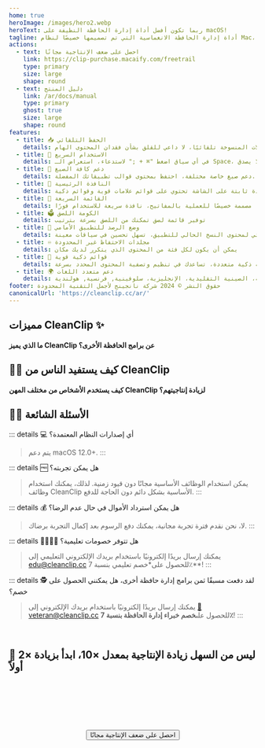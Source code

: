 ```yaml
---
home: true
heroImage: /images/hero2.webp
heroText: ربما تكون أفضل أداة إدارة الحافظة النظيفة على macOS!
tagline: أداة إدارة الحافظة الانغماسية التي تم تصميمها خصيصًا لنظام Mac، بسيطة وقوية
actions:
  - text: احصل على ضعف الإنتاجية مجانًا
    link: https://clip-purchase.macaify.com/freetrail
    type: primary
    size: large
    shape: round
  - text: دليل المنتج
    link: /ar/docs/manual
    type: primary
    ghost: true
    size: large
    shape: round
features:
  - title: 📥 الحفظ التلقائي
    details: حفظ السجلات المنسوخة تلقائيًا، لا داعي للقلق بشأن فقدان المحتوى الهام
  - title: 🚀 الاستخدام السريع
    details: في أي سياق اضغط "⌘ + ;" لاستدعاء، استعراض الـ Space، لصق "🔢"، سلس بشكل لا يصدق
  - title: 🌈 دعم كافة الصيغ
    details: دعم صيغ خاصة مختلفة، احتفظ بمحتوى قوالب تطبيقاتك المفضلة.
  - title: 📌 النافذة الرئيسية
    details: نافذة ثابتة على الشاشة تحتوي على قوائم علامات قوية وقوائم ذكية
  - title: 🧲 القائمة السريعة
    details: مصممة خصيصًا للعملية بالمفاتيح، نافذة سريعة للاستخدام فورًا
  - title: 🗳️ الكومة اللصق
    details: توفير قائمة لصق تمكنك من اللصق بسرعة بترتيب
  - title: 🧲 وضع الرصد للتطبيق الأمامي
    details: عرض تلقائي لمحتوى النسخ الحالي للتطبيق، تسهل تحسين في سياقات معينة.
  - title: ♾️ مجلدات الاحتفاظ غير المحدودة
    details: يمكن أن يكون لكل فئة من المحتوى الذي يتكرر لديك مكان
  - title: 🧠 قوائم ذكية قوية
    details: طرق تصفية ذكية متعددة، تساعدك في تنظيم وتصفية المحتوى المحدد بسرعة
  - title: 🌍 دعم متعدد اللغات
    details: الصينية البسيطة، الصينية التقليدية، الإنجليزية، سلوفينية, فرنسية, هولندية <a href="/ar/discounts">المساعدة في الترجمة</a>
footer: حقوق النشر © 2024 شركة نانجينج لأجمل التقنية المحدودة
canonicalUrl: 'https://cleanclip.cc/ar/'
---
```


<div class="segments">
  <TabFeatures-MainWindow class="tabfeatures"/>
  <TabFeatures-QuickMenu class="tabfeatures"/>
  <TabFeatures-PasteStack class="tabfeatures"/>

  <div class="usp">

  ## مميزات CleanClip ✨
  #### ما الذي يميز CleanClip عن برامج الحافظة الأخرى؟

  <usp-Usp/>

  </div>
  
  <div class="usecase">

  ## 👩‍💻 كيف يستفيد الناس من CleanClip
  #### كيف يستخدم الأشخاص من مختلف المهن CleanClip لزيادة إنتاجيتهم؟

  <usecase-UseCases/>

  </div>


  <div class="faq">
  <div>

  ## 🙋🏻 الأسئلة الشائعة

::: details 💻 أي إصدارات النظام المعتمدة؟
> يتم دعم macOS 12.0+.
:::

::: details 🆓 هل يمكن تجربته؟
> يمكن استخدام الوظائف الأساسية مجانًا دون قيود زمنية. لذلك، يمكنك استخدام وظائف CleanClip الأساسية بشكل دائم دون الحاجة للدفع.
:::

::: details 💰 هل يمكن استرداد الأموال في حال عدم الرضا؟
> لا، نحن نقدم فترة تجربة مجانية، يمكنك دفع الرسوم بعد إكمال التجربة برضاك.
:::

::: details 👩‍🎓🧑‍🎓 هل تتوفر خصومات تعليمية؟
  > يمكنك إرسال بريدًا إلكترونيًا باستخدام بريدك الإلكتروني التعليمي إلى <a href="MAILTO:EDU@CLEANCLIP.CC?SUBJECT=%5BEDU%20DISCOUNT%5D%20REQUESTING%20DISCOUNT%20CODE%20FOR%2030%25%20OFF%20CLEANCLIP%20LICENSE&BODY=REQUESTING%20DISCOUNT%20CODE%20FOR%2030%25%20OFF%20CLEANCLIP%20LICENSE">edu@cleanclip.cc</a> للحصول على*خصم تعليمي بنسبة 7٪**!
:::

::: details 🕵️ لقد دفعت مسبقًا ثمن برامج إدارة حافظة أخرى، هل يمكنني الحصول على خصم؟
  > يمكنك إرسال بريدًا إلكترونيًا باستخدام بريدك الإلكتروني إلى <a href="mailto:veteran@cleanclip.cc?subject=%5Bveteran%20discount%5D%20Requesting%20Discount%20Code%20for%2030%25%20Off%20CleanClip%20License&body=Hello%20CleanClips%2C%0A%0AI%20have%20previously%20purchased%20other%20clipboard%20management%20software%20and%20I%20am%20requesting%20a%2030%25%20discount%20on%20the%20CleanClip%20License.%0A%0AThe%20link%20to%20the%20one%20I%20used%3A%20%5Blink%5D%0A%0AHere%20is%20the%20purchase%20receipt%3A%20%5BScreenshots%5D">📮veteran@cleanclip.cc</a> للحصول على**خصم خبراء إدارة الحافظة بنسبة 7٪**!
:::
  </div>
  </div>

  <div class="encourage">
  </br>

  ## 🚀 ليس من السهل زيادة الإنتاجية بمعدل ×10، ابدأ بزيادة ×2 أولاً

  </br>
  </br>

  <div style="display: flex; justify-content: center;">
    <div style="text-align: center">
      <button type="button" class="ant-btn ant-btn-primary ant-btn-round ant-btn-lg" style="margin-top: 64px">
        <!-- <a href="https://macaify.lemonsqueezy.com/checkout/buy/69bd0056-9182-4030-9aaf-bd0604db751b?embed=1&media=0&logo=0&desc=0&discount=0&enabled=114543" class="lemonsqueezy-button"> -->
        <a :href="$site.themeConfig.freeTrailUrl">
                      احصل على ضعف الإنتاجية مجانًا
        </a>
      </button>
    </div>
  </div>

  </br>
  </br>
  </br>
  </div>

</div>

<NewFooter/>